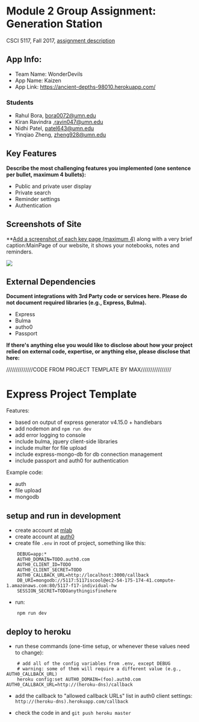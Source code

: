 # Module 2 Group Assignment: Generation Station

CSCI 5117, Fall 2017, [assignment description](https://docs.google.com/document/d/1Z_NWRqz4M6dhsfzU2l9alMWpy0PK0xj38uP8qPEZvdY/edit?usp=sharing)

## App Info:

* Team Name: WonderDevils
* App Name: Kaizen
* App Link: <https://ancient-depths-98010.herokuapp.com/>

### Students

* Rahul Bora, bora0072@umn.edu
* Kiran Ravindra ,ravin047@umn.edu
* Nidhi Patel, patel643@umn.edu
* Yinqiao Zheng, zheng928@umn.edu


## Key Features

**Describe the most challenging features you implemented
(one sentence per bullet, maximum 4 bullets):**

* Public and private user display
* Private search
* Reminder settings
* Authentication

## Screenshots of Site

**[Add a screenshot of each key page (maximum 4)](https://stackoverflow.com/questions/10189356/how-to-add-screenshot-to-readmes-in-github-repository)
along with a very brief caption:MainPage of our website, it shows your notebooks, notes and reminders.

![](https://media.giphy.com/media/XIqCQx02E1U9W/giphy.gif)


## External Dependencies

**Document integrations with 3rd Party code or services here.
Please do not document required libraries (e.g., Express, Bulma).**

* Express
* Bulma
* autho0
* Passport

**If there's anything else you would like to disclose about how your project
relied on external code, expertise, or anything else, please disclose that
here:**

//////////////CODE FROM PROJECT TEMPLATE BY MAX////////////////
# Express Project Template

Features:

* based on output of express generator v4.15.0 + handlebars
* add nodemon and `npm run dev`
* add error logging to console
* include bulma, jquery client-side libraries
* include multer for file upload
* include express-mongo-db for db connection management
* include passport and auth0 for authentication

Example code:

* auth
* file upload
* mongodb

## setup and run in development

* create account at [mlab](https://mlab.com/)
* create account at [auth0](https://auth0.com/)
* create file `.env` in root of project, something like this:

```
    DEBUG=app:*
    AUTH0_DOMAIN=TODO.auth0.com
    AUTH0_CLIENT_ID=TODO
    AUTH0_CLIENT_SECRET=TODO
    AUTH0_CALLBACK_URL=http://localhost:3000/callback
    DB_URI=mongodb://5117:5117iscool@ec2-54-175-174-41.compute-1.amazonaws.com:80/5117-f17-individual-hw
    SESSION_SECRET=TODOanythingisfinehere
```

* run:

```
    npm run dev
```

## deploy to heroku

* run these commands (one-time setup, or whenever these values need to change):

```
    # add all of the config variables from .env, except DEBUG
    # warning: some of them will require a different value (e.g., AUTH0_CALLBACK_URL)
    heroku config:set AUTH0_DOMAIN=(foo).auth0.com AUTH0_CALLBACK_URL=http://(heroku-dns)/callback
```

* add the callback to "allowed callback URLs" list in auth0 client settings: `http://(heroku-dns).herokuapp.com/callback`

* check the code in and `git push heroku master`
